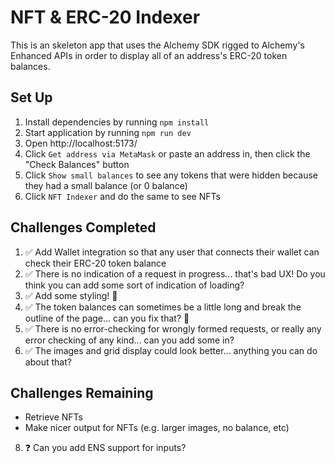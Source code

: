 # NFT & ERC-20 Indexer

This is an skeleton app that uses the Alchemy SDK rigged to Alchemy's Enhanced APIs in order to display all of an address's ERC-20 token balances.

## Set Up

1. Install dependencies by running `npm install`
2. Start application by running `npm run dev`
3. Open http://localhost:5173/
4. Click `Get address via MetaMask` or paste an address in, then click the "Check Balances" button
5. Click `Show small balances` to see any tokens that were hidden because they had a small balance (or 0 balance)
6. Click `NFT Indexer` and do the same to see NFTs

## Challenges Completed

1. ✅ Add Wallet integration so that any user that connects their wallet can check their ERC-20 token balance
2. ✅ There is no indication of a request in progress... that's bad UX! Do you think you can add some sort of indication of loading?
3. ✅ Add some styling! 🎨
4. ✅ The token balances can sometimes be a little long and break the outline of the page... can you fix that? 🔧
5. ✅ There is no error-checking for wrongly formed requests, or really any error checking of any kind... can you add some in?
6. ✅ The images and grid display could look better... anything you can do about that?

## Challenges Remaining
- Retrieve NFTs
- Make nicer output for NFTs (e.g. larger images, no balance, etc)
8. ❓ Can you add ENS support for inputs?